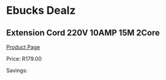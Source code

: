 
# Ebucks Dealz
## Extension Cord 220V 10AMP 15M 2Core
[Product Page](https://www.ebucks.com/web/shop/productSelected.do?prodId=1200601822&catId=370101825)

Price: R179.00

Savings: 


	